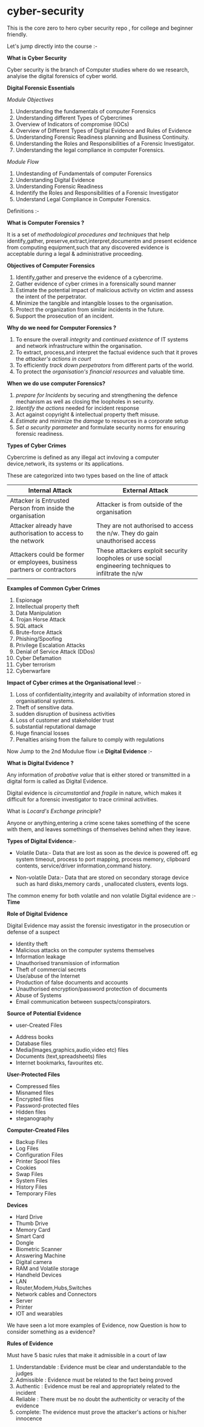 # cyber-security

This is the core zero to hero cyber security repo , for college and beginner friendly.

Let's jump directly into the course :-

**What is Cyber Security**

Cyber security is the branch of Computer studies where do we research, analyise the digital forensics of cyber world.



**Digital Forensic Essentials** 

*Module Objectives*

1. Understanding the fundamentals of computer Forensics
2. Understanding different Types of Cybercrimes 
3. Overview of Indicators of compromise (IOCs)
4. Overview of Different Types of Digital Evidence and Rules of Evidence
5. Understanding Forensic Readiness planning and Business Continuity.
6. Understanding the Roles and Responsibilities of a Forensic Investigator.
7. Understanding the legal compliance in computer Forensics.

*Module Flow*

1. Undestanding of Fundamentals of computer Forensics
2. Understanding Digital Evidence
3. Understanding Forensic Readiness
4. Indentify the Roles and Responsibilities of a Forensic Investigator
5. Understand Legal Compliance in Computer Forensics.

Definitions :- 

**What is Computer Forensics ?**

It is a set of *methodological procedures and techniques* that help identify,gather, preserve,extract,interpret,documentm and present ecidence from computing equipment,such that any discovered evidence is acceptable during a legal & administrative proceeding.

**Objectives of Computer Forensics**

1. Identify,gather and preserve the evidence of a cybercrime.
2. Gather evidence of cyber crimes in a forensically sound manner
3. Estimate the potential impact of malicious activity on victim and assess the intent of the perpetrator.
4. Minimize the tangible and intangible losses to the organisation.
5. Protect the organization from similar incidents in the future.
6. Support the prosecution of an incident.

**Why do we need for Computer Forensics ?**

1. To ensure the overall *integrity* and *continued existence* of IT systems and network infrastructure within the organisation.
2. To extract, process,and interpret the factual evidence such that it proves the *attacker's actions in court*
3. To efficiently *track down perpetrators* from different parts of the world.
4. To protect the *organisation's financial resources* and valuable time.

**When we do use computer Forensics?**

1. *prepare for Incidents* by securing and strengthening the defence mechanism as well as closing the loopholes in security.
2. *Identify the actions* needed for incident response
3. Act against copyright & intellectual property theft misuse.
4. *Estimate* and minimize the *damage* to resources in a corporate setup
5. *Set a security parameter* and formulate security norms for ensuring forensic readiness.

**Types of Cyber Crimes** 

Cybercrime is defined as any illegal act invloving a computer device,network, its systems or its applications.

These are categorized into two types based on the line of attack

| **Internal Attack**                                                      | **External Attack**                                                                                   |
|--------------------------------------------------------------------------|-------------------------------------------------------------------------------------------------------|
| Attacker is Entrusted Person from inside the organisation                | Attacker is from outside of the organisation                                                          |
| Attacker already have authorisation to access to the network             | They are not authorised to access the n/w. They do gain unauthorised access                           |
| Attackers could be former or employees, business partners or contractors | These attackers exploit security loopholes or use social engineering techniques to infiltrate the n/w |

**Examples of Common Cyber Crimes**

1. Espionage
2. Intellectual property theft
3. Data Manipulation 
4. Trojan Horse Attack
5. SQL attack
6. Brute-force Attack
7. Phishing/Spoofing
8. Privilege Escalation Attacks
9. Denial of Service Attack (DDos)
10. Cyber Defamation 
11. Cyber terrorism 
12. Cyberwarfare

**Impact of Cyber crimes at the Organisational level** :- 

1. Loss of confidentiality,integrity and availabilty of information stored in organisational systems.
2. Theft of sensitive data.
3. sudden disruption of business activities
4. Loss of customer and stakeholder trust
5. substantial reputational damage 
6. Huge financial losses 
7. Penalties arising from the failure to comply with regulations 

Now Jump to the 2nd Modulue flow i.e **Digital Evidence** :- 

**What is Digital Evidence ?**

Any information of *probative value* that is either stored or transmitted in a digital form is called as Digital Evidence.

Digital evidence is *circumstantial* and *fragile* in nature, which makes it difficult for a forensic investigator to trace criminal activities.

What is  *Locard's Exchange principle*?

Anyone or anything,entering a crime scene takes something of the scene with them, and leaves somethings of themselves behind when they leave.


**Types of Digital Evidence**:- 

 - Volatile Data:- Data that are lost as soon as the device is powered off. eg system timeout, process to port mapping, process memory, clipboard contents, service/driver information,command history.

- Non-volatile Data:- Data that are stored on secondary storage device such as hard disks,memory cards , unallocated clusters, events logs.

The common enemy for both volatile and non volatile Digital evidence are :- **Time**

**Role of Digital Evidence** 

Digital Evidence may assist the forensic investigator in the prosecution or defense of a suspect

- Identity theft
- Malicious attacks on the computer systems themselves
- Information leakage
- Unauthorised transmission of information
- Theft of commercial secrets
- Use/abuse of the Internet 
- Production of false documents and accounts 
- Unauthorised encryption/password protection of documents
- Abuse of Systems 
- Email communication between suspects/conspirators.

**Source of Potential Evidence**
- user-Created Files 
 * Address books
 * Database files
 * Media(Images,graphics,audio,video etc) files
 * Documents (text,spreadsheets) files
 * Internet bookmarks, favourites etc.

**User-Protected Files** 

* Compressed files
* Misnamed files
* Encrypted files
* Password-protected files
* Hidden files
* steganography

**Computer-Created Files**
* Backup Files
* Log Files
* Configuration Files
* Printer Spool files
* Cookies
* Swap Files
* System Files
* History Files
* Temporary Files

**Devices**
* Hard Drive 
* Thumb Drive 
* Memory Card 
* Smart Card
* Dongle
* Biometric Scanner 
* Answering Machine 
* Digital camera
* RAM and Volatile storage
* Handheld Devices
* LAN
* Router,Modem,Hubs,Switches
* Network cables and Connectors
* Server
* Printer
* IOT and wearables 

We have seen a lot more examples of Evidence, now Question is how to consider something as a evidence? 

**Rules of Evidence**

Must have 5 basic rules that make it admissible in a court of law

1. Understandable : Evidence must be clear and understandable to the judges
2. Admissible : Evidence must be related to the fact being proved
3. Authentic : Evidence must be real and appropriately related to the incident
4. Reliable : There must be no doubt the authenticity or veracity of the evidence
5. complete: The evidence must prove the attacker's actions or his/her innocence







